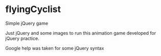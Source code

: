 # flyingCyclist
Simple jQuery game 

Just jQuery and some images to run this animation game developed for jQuery practice.

Google help was taken for some jQuery syntax